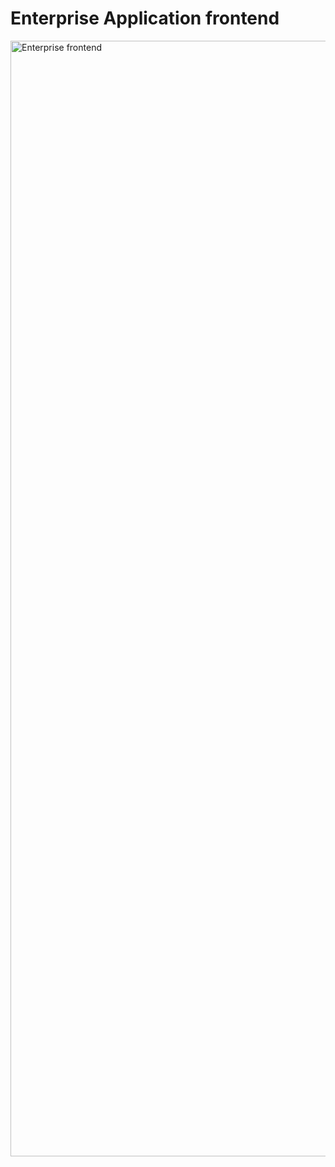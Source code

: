 # Enterprise Application frontend
<img width="1785" alt="Enterprise  frontend" src="https://github.com/ruchir327/EnterpriseManagementApplication/assets/72577490/ad4bc08d-5caf-40c1-89cb-625ab349eec8">
